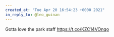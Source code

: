 ```yaml
---
created_at: "Tue Apr 20 16:54:23 +0000 2021"
in_reply_to: @leo_guinan
---
```


Gotta love the park staff https://t.co/KZC14VOnqo